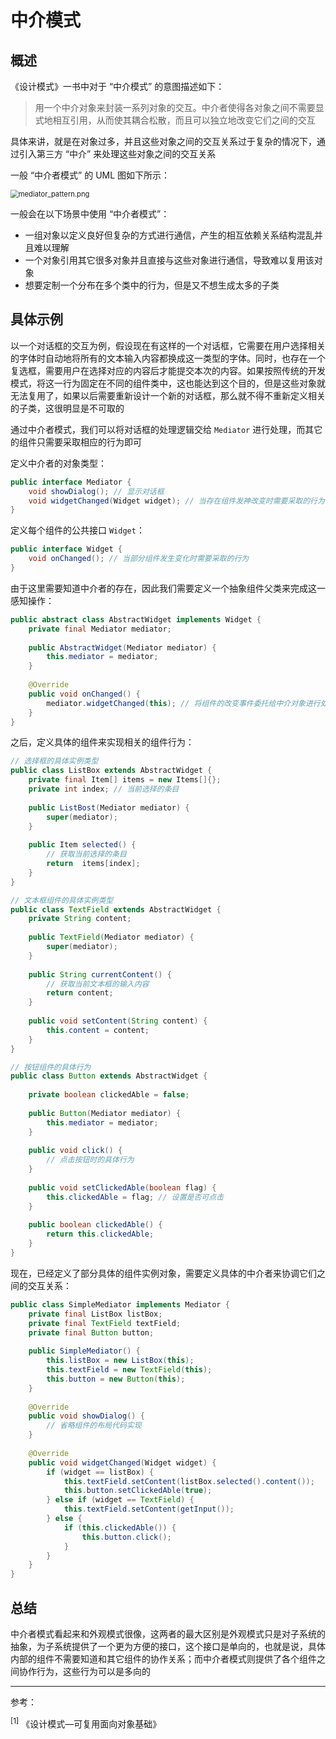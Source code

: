 # 中介模式

## 概述

《设计模式》一书中对于 “中介模式” 的意图描述如下：

> 用一个中介对象来封装一系列对象的交互。中介者使得各对象之间不需要显式地相互引用，从而使其耦合松散，而且可以独立地改变它们之间的交互

具体来讲，就是在对象过多，并且这些对象之间的交互关系过于复杂的情况下，通过引入第三方 “中介” 来处理这些对象之间的交互关系

一般 “中介者模式” 的 UML 图如下所示：

<img src="https://s2.loli.net/2023/04/10/au71cPAe42GDiRo.png" alt="mediator_pattern.png" style="zoom:80%;" />

一般会在以下场景中使用 “中介者模式”：

- 一组对象以定义良好但复杂的方式进行通信，产生的相互依赖关系结构混乱并且难以理解
- 一个对象引用其它很多对象并且直接与这些对象进行通信，导致难以复用该对象
- 想要定制一个分布在多个类中的行为，但是又不想生成太多的子类

## 具体示例

以一个对话框的交互为例，假设现在有这样的一个对话框，它需要在用户选择相关的字体时自动地将所有的文本输入内容都换成这一类型的字体。同时，也存在一个复选框，需要用户在选择对应的内容后才能提交本次的内容。如果按照传统的开发模式，将这一行为固定在不同的组件类中，这也能达到这个目的，但是这些对象就无法复用了，如果以后需要重新设计一个新的对话框，那么就不得不重新定义相关的子类，这很明显是不可取的

通过中介者模式，我们可以将对话框的处理逻辑交给 `Mediator` 进行处理，而其它的组件只需要采取相应的行为即可

定义中介者的对象类型：

``` java
public interface Mediator {
    void showDialog(); // 显示对话框
    void widgetChanged(Widget widget); // 当存在组件发神改变时需要采取的行为
}
```

定义每个组件的公共接口 `Widget`：

``` java
public interface Widget {
    void onChanged(); // 当部分组件发生变化时需要采取的行为
}
```

由于这里需要知道中介者的存在，因此我们需要定义一个抽象组件父类来完成这一感知操作：

``` java
public abstract class AbstractWidget implements Widget {
    private final Mediator mediator;
    
    public AbstractWidget(Mediator mediator) {
        this.mediator = mediator;
    }
    
    @Override
    public void onChanged() {
        mediator.widgetChanged(this); // 将组件的改变事件委托给中介对象进行处理
    }
}
```

之后，定义具体的组件来实现相关的组件行为：

``` java
// 选择框的具体实例类型
public class ListBox extends AbstractWidget {
    private final Item[] items = new Items[]{};
    private int index; // 当前选择的条目
    
    public ListBost(Mediator mediator) {
        super(mediator);
    }
    
    public Item selected() {
        // 获取当前选择的条目
        return  items[index];
    }
}

// 文本框组件的具体实例类型
public class TextField extends AbstractWidget {
    private String content;
    
    public TextField(Mediator mediator) {
        super(mediator);
    }
    
    public String currentContent() {
        // 获取当前文本框的输入内容
        return content;
    }
    
    public void setContent(String content) {
        this.content = content;
    }
}

// 按钮组件的具体行为
public class Button extends AbstractWidget {
    
    private boolean clickedAble = false;
    
    public Button(Mediator mediator) {
        this.mediator = mediator;
    }
    
    public void click() {
        // 点击按钮时的具体行为
    }
    
    public void setClickedAble(boolean flag) {
        this.clickedAble = flag; // 设置是否可点击
    }
    
    public boolean clickedAble() {
        return this.clickedAble;
    }
}
```

现在，已经定义了部分具体的组件实例对象，需要定义具体的中介者来协调它们之间的交互关系：

``` java
public class SimpleMediator implements Mediator {
    private final ListBox listBox;
    private final TextField textField;
    private final Button button;
    
    public SimpleMediator() {
        this.listBox = new ListBox(this);
        this.textField = new TextField(this);
        this.button = new Button(this);
    }
    
    @Override
    public void showDialog() {
        // 省略组件的布局代码实现
    }
    
    @Override
    public void widgetChanged(Widget widget) {
        if (widget == listBox) {
            this.textField.setContent(listBox.selected().content());
            this.button.setClickedAble(true);
        } else if (widget == TextField) {
            this.textField.setContent(getInput());
        } else {
            if (this.clickedAble()) {
                this.button.click();
            }
        }
    }
}
```

## 总结

中介者模式看起来和外观模式很像，这两者的最大区别是外观模式只是对子系统的抽象，为子系统提供了一个更为方便的接口，这个接口是单向的，也就是说，具体内部的组件不需要知道和其它组件的协作关系；而中介者模式则提供了各个组件之间协作行为，这些行为可以是多向的

<hr />

参考：

<sup>[1]</sup> 《设计模式—可复用面向对象基础》